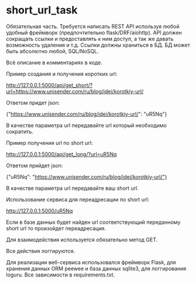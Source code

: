# short_url_task

Обязательная часть.
Требуется написать REST API используя любой удобный фреймворк (предпочтительно flask/DRF/aiohttp).
API должен сокращать ссылки и предоставлять к ним доступ, а так же давать возможность удаления и т.д.
Ссылки должны храниться в БД. БД может быть абсолютно любой, SQL/NoSQL.



Всё описание в комментариях в коде.

Пример создания и получения коротких url:

http://127.0.0.1:5000/api/get_short/?url=https://www.unisender.com/ru/blog/idei/korotkiy-url/

Ответом придет json:

{"https://www.unisender.com/ru/blog/idei/korotkiy-url/": "uR5Nq"}

В качестве параметра url передавайте url который необходимо сократить.



Пример получения url по short url:

http://127.0.0.1:5000/api/get_long/?url=uR5Nq

Ответом прийдет json:

{"uR5Nq": "https://www.unisender.com/ru/blog/idei/korotkiy-url/"}

В качестве параметра url передавайте ваш short url.



Использование сервиса для переадресации  по short url:

http://127.0.0.1:5000/uR5Nq


Если в базе данных будет найден url соответствующий переданному short url то произойдет переадресация.



Для взаимодействия используется обязательно метод GET.

Все действия логгируются.

Для реализации веб-сервиса использовался  фреймворк Flask, для хранения данных ORM peewee и база данных sqlite3, для логгирования loguru.
Все зависимости в requirements.txt.
